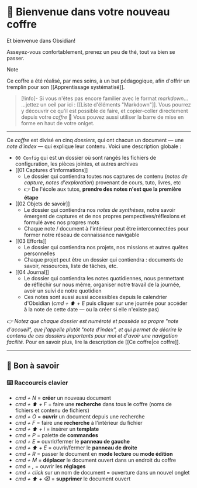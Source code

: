 # 👋 Bienvenue dans votre nouveau coffre

Et bienvenue dans Obsidian!

Asseyez-vous confortablement, prenez un peu de thé, tout va bien se passer.

> [!NOTE]
> Ce coffre a été réalisé, par mes soins, à un but pédagogique, afin d'offrir un tremplin pour son [[Apprentissage systématisé]]. 

> [!info]- Si vous n'êtes pas encore familier avec le format *markdown*...
> ...jettez un oeil par ici : [[Liste d'éléments "Markdown"]]. Vous pourrez y découvrir ce qu'il est possible de faire, et copier-coller directement depuis votre *coffre* 🤗
> Vous pouvez aussi utiliser la barre de mise en forme en haut de votre onlget.

---

Ce *coffre* est divisé en cinq *dossiers*, qui ont chacun un document — une *note d'index* — qui explique leur contenu. 
Voici une description globale : 
- `00 Config` qui est un dossier où sont rangés les fichiers de configuration, les pièces jointes, et autres archives
- [[01 Captures d'informations]]
	- Le dossier qui contiendra toutes nos captures de contenu (*notes de capture*, *notes d'exploration*) provenant de cours, tuto, livres, etc
	- 👉 De l'école aux tutos, **prendre des notes n'est que la première étape**
- [[02 Objets de savoir]]
	- Le dossier qui contiendra nos *notes de synthèses*, notre savoir émergent de captures et de nos propres perspectives/réflexions et formulé avec nos propres mots
	- Chaque note / document à l'intérieur peut être interconnectées pour former notre réseau de connaissance navigable
- [[03 Efforts]] 
	- Le dossier qui contiendra nos projets, nos missions et autres quêtes personnelles
	- Chaque projet peut être un dossier qui contiendra : documents de savoir, ressources, liste de tâches, etc.
- [[04 Journal]] 
	- Le dossier qui contiendra les notes quotidiennes, nous permettant de réfléchir sur nous même, organiser notre travail de la journée, avoir un suivi de notre quotidien
	- Ces notes sont aussi aussi accessibles depuis le calendrier d'Obsidian (*cmd + ⬆︎ + E* puis cliquer sur une journée pour accéder à la note de cette date — ou la créer si elle n'existe pas) 

*👉 Notez que chaque dossier est numéroté et possède sa propre "note d'accueil", que j'appelle plutôt "note d'index", et qui permet de décrire le contenu de ces dossiers importants pour moi et d'avoir une navigation facilité.* Pour en savoir plus, lire la description de [[Ce coffre|ce coffre]].

---
## 🧐 **Bon à savoir**
### ⌨️ Raccourcis clavier
- *cmd + N* = **créer** un nouveau document
- *cmd + ⬆︎ + F* = faire une **recherche** dans tous le coffre (noms de fichiers et contenu de fichiers)
- *cmd + O* =  **ouvrir** un document depuis une recherche
- *cmd + F* = faire une **recherche** à l'intérieur du fichier
- *cmd + ⬆︎ + i* = insérer un **template**
- *cmd + P* = palette de **commandes**
- *cmd + E* = ouvrir/fermer le **panneau de gauche**
- *cmd + ⬆︎ + E* = ouvrir/fermer le **panneau de droite**
- *cmd + R* = passer le document en **mode lecture** ou **mode édition**
- *cmd + M* = **déplacer** le document ouvert dans un endroit du coffre
- *cmd + ,* = ouvrir les **réglages**
- *cmd + click* sur un nom de document = ouverture dans un nouvel onglet
- *cmd + ⬆︎ + ⌫* = **supprimer** le document ouvert